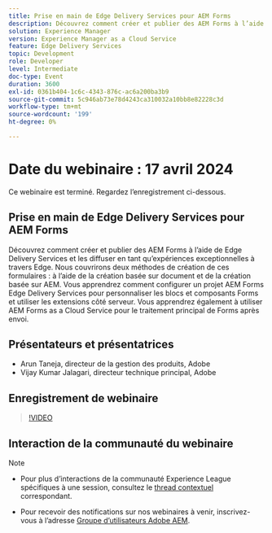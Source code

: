 ```yaml
---
title: Prise en main de Edge Delivery Services pour AEM Forms
description: Découvrez comment créer et publier des AEM Forms à l’aide de Edge Delivery Services, dans les domaines de la création basée sur des documents et sur AEM, de la configuration de projet pour la personnalisation et de l’utilisation d’AEM Forms as a Cloud Service pour le traitement back-end.
solution: Experience Manager
version: Experience Manager as a Cloud Service
feature: Edge Delivery Services
topic: Development
role: Developer
level: Intermediate
doc-type: Event
duration: 3600
exl-id: 0361b404-1c6c-4343-876c-ac6a200ba3b9
source-git-commit: 5c946ab73e78d4243ca310032a10bb8e82228c3d
workflow-type: tm+mt
source-wordcount: '199'
ht-degree: 0%

---
```


# Date du webinaire : 17 avril 2024

Ce webinaire est terminé. Regardez l’enregistrement ci-dessous.

## Prise en main de Edge Delivery Services pour AEM Forms

Découvrez comment créer et publier des AEM Forms à l’aide de Edge Delivery Services et les diffuser en tant qu’expériences exceptionnelles à travers Edge. Nous couvrirons deux méthodes de création de ces formulaires : à l’aide de la création basée sur document et de la création basée sur AEM. Vous apprendrez comment configurer un projet AEM Forms Edge Delivery Services pour personnaliser les blocs et composants Forms et utiliser les extensions côté serveur. Vous apprendrez également à utiliser AEM Forms as a Cloud Service pour le traitement principal de Forms après envoi.

## Présentateurs et présentatrices

* Arun Taneja, directeur de la gestion des produits, Adobe
* Vijay Kumar Jalagari, directeur technique principal, Adobe

## Enregistrement de webinaire

>[!VIDEO](https://video.tv.adobe.com/v/3428434/)

## Interaction de la communauté du webinaire

>[!NOTE]
> 
>* Pour plus d’interactions de la communauté Experience League spécifiques à une session, consultez le [thread contextuel](https://adobe.ly/4aCz0OE) correspondant.
>
>* Pour recevoir des notifications sur nos webinaires à venir, inscrivez-vous à l’adresse [Groupe d’utilisateurs Adobe AEM](https://aem-augs.adobe.com/).
